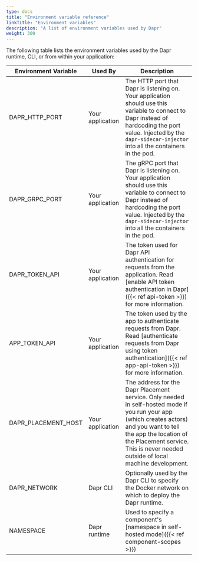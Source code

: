 ```yaml
---
type: docs
title: "Environment variable reference"
linkTitle: "Environment variables"
description: "A list of environment variables used by Dapr"
weight: 300
---
```


The following table lists the environment variables used by the Dapr runtime, CLI, or from within your application:

| Environment Variable             | Used By          | Description |
|----------------------------------|------------------|-------------|
| DAPR_HTTP_PORT                   | Your application | The HTTP port that Dapr is listening on. Your application should use this variable to connect to Dapr instead of hardcoding the port value. Injected by the `dapr-sidecar-injector` into all the containers in the pod.
| DAPR_GRPC_PORT                   | Your application | The gRPC port that Dapr is listening on. Your application should use this variable to connect to Dapr instead of hardcoding the port value. Injected by the `dapr-sidecar-injector` into all the containers in the pod.
| DAPR_TOKEN_API                   | Your application | The token used for Dapr API authentication for requests from the application. Read [enable API token authentication in Dapr]({{< ref api-token >}}) for more information.
| APP_TOKEN_API                    | Your application | The token used by the app to authenticate requests from Dapr. Read [authenticate requests from Dapr using token authentication]({{< ref app-api-token >}}) for more information.
| DAPR_PLACEMENT_HOST              |Your application | The address for the Dapr Placement service. Only needed in self-hosted mode if you run your app (which creates actors) and you want to tell the app the location of the Placement service. This is never needed outside of local machine development.
| DAPR_NETWORK                     | Dapr CLI         | Optionally used by the Dapr CLI to specify the Docker network on which to deploy the Dapr runtime.
| NAMESPACE                        | Dapr runtime     | Used to specify a component's [namespace in self-hosted mode]({{< ref component-scopes >}})

